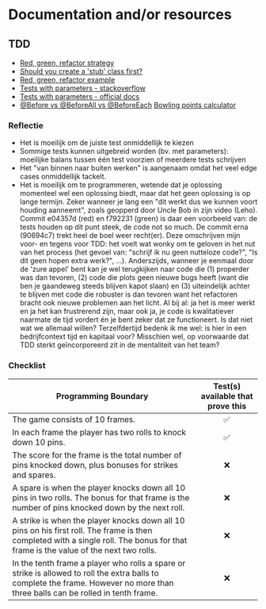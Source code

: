 # Documentation and/or resources

## TDD
* [Red, green, refactor strategy](https://www.codecademy.com/article/tdd-red-green-refactor)
* [Should you create a 'stub' class first?](https://stackoverflow.com/questions/22293230/tdd-should-i-create-an-empty-class-needed-for-a-test-case)
* [Red, green, refactor example](https://medium.com/news-uk-technology/is-the-red-green-refactor-cycle-of-test-driven-development-good-9e2b1b52d721)
* [Tests with parameters - stackoverflow](https://stackoverflow.com/questions/61483452/parameterized-test-with-two-arguments-in-junit-5-jupiter)
* [Tests with parameters - official docs](https://junit.org/junit5/docs/current/user-guide/#writing-tests-parameterized-repeatable-sources)
* [@Before vs @BeforeAll vs @BeforeEach](https://www.baeldung.com/junit-before-beforeclass-beforeeach-beforeall)
[Bowling points calculator](https://www.sportcalculators.com/bowling-score-calculator)

### Reflectie
* Het is moeilijk om de juiste test onmiddellijk te kiezen
* Sommige tests kunnen uitgebreid worden (bv. met parameters): moeilijke balans tussen één test voorzien of meerdere tests schrijven
* Het "van binnen naar buiten werken" is aangenaam omdat het veel edge cases onmiddellijk tackelt.
* Het is moeilijk om te programmeren, wetende dat je oplossing momenteel wel een oplossing biedt, maar dat het geen oplossing is op lange termijn. Zeker wanneer je lang een "dit werkt dus we kunnen voort houding aanneemt", zoals geopperd door Uncle Bob in zijn video (Leho). Commit e04357d (red) en f792231 (green) is daar een voorbeeld van: de tests houden op dit punt steek, de code not so much. De commit erna (90694c7) trekt heel de boel weer recht(er). Deze omschrijven mijn voor- en tegens voor TDD: het voelt wat wonky om te geloven in het nut van het process (het gevoel van: "schrijf ik nu geen nutteloze code?", "Is dit geen hopen extra werk?", ...). Anderszijds, wanneer je eenmaal door de 'zure appel' bent kan je wel terugkijken naar code die (1) properder was dan tevoren, (2) code die plots geen nieuwe bugs heeft (want die ben je gaandeweg steeds blijven kapot slaan) en (3) uiteindelijk achter te blijven met code die robuster is dan tevoren want het refactoren bracht ook nieuwe problemen aan het licht. Al bij al: ja het is meer werkt en ja het kan frustrerend zijn, maar ook ja, je code is kwalitatiever naarmate de tijd vordert én je bent zeker dat ze functioneert. Is dat niet wat we allemaal willen? Terzelfdertijd bedenk ik me wel: is hier in een bedrijfcontext tijd en kapitaal voor? Misschien wel, op voorwaarde dat TDD sterkt geïncorporeerd zit in de mentaliteit van het team?

### Checklist
|Programming Boundary|Test(s) available that prove this|
|--------------------|:-------------------------------:|
|The game consists of 10 frames.| ✅ |
|In each frame the player has two rolls to knock down 10 pins. |✅|
|The score for the frame is the total number of pins knocked down, plus bonuses for strikes and spares.|❌|
|A spare is when the player knocks down all 10 pins in two rolls. The bonus for that frame is the number of pins knocked down by the next roll.|❌|
|A strike is when the player knocks down all 10 pins on his first roll. The frame is then completed with a single roll. The bonus for that frame is the value of the next two rolls.|❌|
|In the tenth frame a player who rolls a spare or strike is allowed to roll the extra balls to complete the frame. However no more than three balls can be rolled in tenth frame.|❌|
